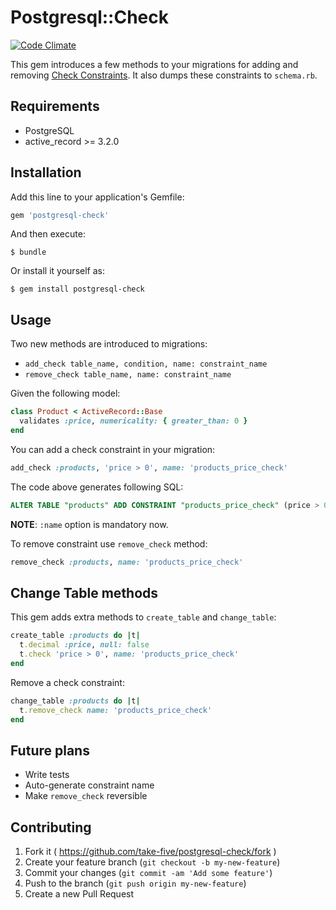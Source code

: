 # Postgresql::Check

[![Code Climate](https://codeclimate.com/github/take-five/postgresql-check/badges/gpa.svg)](https://codeclimate.com/github/take-five/postgresql-check)

This gem introduces a few methods to your migrations for adding and removing
[Check Constraints](http://www.postgresql.org/docs/9.3/static/ddl-constraints.html).
It also dumps these constraints to `schema.rb`.

## Requirements

* PostgreSQL
* active_record >= 3.2.0

## Installation

Add this line to your application's Gemfile:

```ruby
gem 'postgresql-check'
```

And then execute:

    $ bundle

Or install it yourself as:

    $ gem install postgresql-check

## Usage

Two new methods are introduced to migrations:

* `add_check table_name, condition, name: constraint_name`
* `remove_check table_name, name: constraint_name`

Given the following model:

```ruby
class Product < ActiveRecord::Base
  validates :price, numericality: { greater_than: 0 }
end
```

You can add a check constraint in your migration:

```ruby
add_check :products, 'price > 0', name: 'products_price_check'
```

The code above generates following SQL:

```sql
ALTER TABLE "products" ADD CONSTRAINT "products_price_check" (price > 0)
```

**NOTE**: `:name` option is mandatory now.

To remove constraint use `remove_check` method:

```ruby
remove_check :products, name: 'products_price_check'
```

## Change Table methods

This gem adds extra methods to `create_table` and `change_table`:

```ruby
create_table :products do |t|
  t.decimal :price, null: false
  t.check 'price > 0', name: 'products_price_check'
end
```

Remove a check constraint:

```ruby
change_table :products do |t|
  t.remove_check name: 'products_price_check'
end
```

## Future plans

* Write tests
* Auto-generate constraint name
* Make `remove_check` reversible

## Contributing

1. Fork it ( https://github.com/take-five/postgresql-check/fork )
2. Create your feature branch (`git checkout -b my-new-feature`)
3. Commit your changes (`git commit -am 'Add some feature'`)
4. Push to the branch (`git push origin my-new-feature`)
5. Create a new Pull Request
